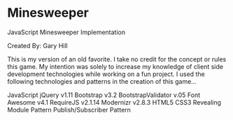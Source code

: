 Minesweeper
===========

JavaScript Minesweeper Implementation

Created By: Gary Hill

This is my version of an old favorite. I take no credit for the concept or rules this game. My intention was solely to increase my knowledge of client side development technologies while working on a fun project. I used the following technologies and patterns in the creation of this game...

JavaScript
jQuery v1.11
Bootstrap v3.2
BootstrapValidator v.05
Font Awesome v4.1
RequireJS v2.1.14
Modernizr v2.8.3
HTML5
CSS3
Revealing Module Pattern
Publish/Subscriber Pattern
